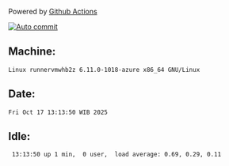 Powered by [Github Actions](https://github.com/features/actions)

[![Auto commit](https://github.com/hiage/workstation/workflows/Auto%20commit/badge.svg)](https://github.com/hiage/workstation/actions?query=workflow%3A%22Auto+commit%22)

## Machine:
```
Linux runnervmwhb2z 6.11.0-1018-azure x86_64 GNU/Linux
```
## Date:
```
Fri Oct 17 13:13:50 WIB 2025
```
## Idle:
```
 13:13:50 up 1 min,  0 user,  load average: 0.69, 0.29, 0.11
```

